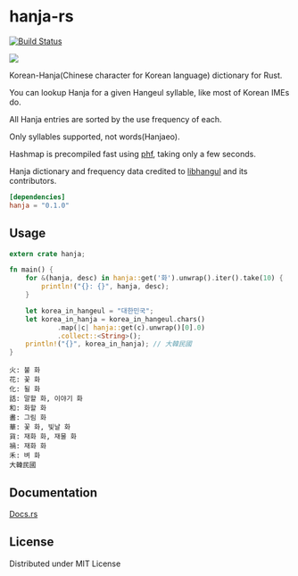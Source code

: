 # hanja-rs

[![Build Status](https://travis-ci.org/bekker/hanja-rs.svg?branch=master)](https://travis-ci.org/bekker/hanja-rs)

[![](http://meritbadge.herokuapp.com/hanja)](https://crates.io/crates/hanja)

Korean-Hanja(Chinese character for Korean language) dictionary for Rust.

You can lookup Hanja for a given Hangeul syllable, like most of Korean IMEs do.

All Hanja entries are sorted by the use frequency of each.

Only syllables supported, not words(Hanjaeo).

Hashmap is precompiled fast using [phf](https://github.com/sfackler/rust-phf), taking only a few seconds.

Hanja dictionary and frequency data credited to [libhangul](https://github.com/choehwanjin/libhangul) and its contributors.

```toml
[dependencies]
hanja = "0.1.0"
```

## Usage

```rust
extern crate hanja;

fn main() {
    for &(hanja, desc) in hanja::get('화').unwrap().iter().take(10) {
        println!("{}: {}", hanja, desc);
    }

    let korea_in_hangeul = "대한민국";
    let korea_in_hanja = korea_in_hangeul.chars()
            .map(|c| hanja::get(c).unwrap()[0].0)
            .collect::<String>();
    println!("{}", korea_in_hanja); // 大韓民國
}
```
```
火: 불 화
花: 꽃 화
化: 될 화
話: 말할 화, 이야기 화
和: 화할 화
畵: 그림 화
華: 꽃 화, 빛날 화
貨: 재화 화, 재물 화
禍: 재화 화
禾: 벼 화
大韓民國
```

## Documentation
[Docs.rs](https://docs.rs/hanja/)

## License
Distributed under MIT License
